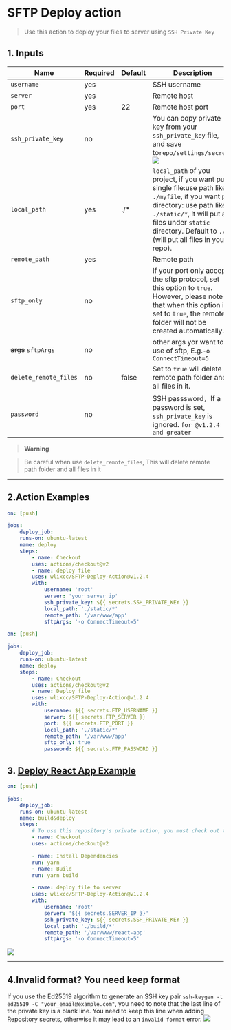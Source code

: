 # SFTP Deploy action

> Use this action to deploy your files to server using `SSH Private Key`


## 1. Inputs 

| Name                   | Required             | Default | Description                                   |
|------------------------|----------------------|---------|-----------------------------------------------|
`username` | yes| | SSH username
`server` | yes| | Remote host
`port`| yes | 22 | Remote host port
`ssh_private_key`| no| | You can copy private key from your `ssh_private_key` file, and save to`repo/settings/secrets`![](./resource/secret.jpg)
`local_path`| yes| ./* | `local_path` of you project, if you want put single file:use path like `./myfile`, if you want put directory: use path like `./static/*`, it will put all files under `static` directory. Default to `./*`(will put all files in your repo).
`remote_path`|yes|| Remote path
`sftp_only`| no| | If your port only accepts the sftp protocol, set this option to `true`. However, please note that when this option is set to `true`, the remote folder will not be created automatically.
<strike>args</strike> `sftpArgs` | no| | other args yor want to use of sftp, E.g.`-o ConnectTimeout=5`
`delete_remote_files` | no | false | Set to `true` will delete remote path  folder and all files in it. 
`password`| no| | SSH passsword，If a password is set, `ssh_private_key` is ignored. `for @v1.2.4 and greater`

> **Warning**

> Be careful when use `delete_remote_files`, This will delete remote path  folder and all files in it

-----

## 2.Action Examples

```yaml
on: [push]

jobs:
    deploy_job:
    runs-on: ubuntu-latest
    name: deploy
    steps:
        - name: Checkout
        uses: actions/checkout@v2
        - name: deploy file
        uses: wlixcc/SFTP-Deploy-Action@v1.2.4
        with:
            username: 'root'
            server: 'your server ip'
            ssh_private_key: ${{ secrets.SSH_PRIVATE_KEY }} 
            local_path: './static/*'
            remote_path: '/var/www/app'
            sftpArgs: '-o ConnectTimeout=5'
```

```yaml
on: [push]

jobs:
    deploy_job:
    runs-on: ubuntu-latest
    name: deploy
    steps:
        - name: Checkout
        uses: actions/checkout@v2
        - name: Deploy file
        uses: wlixcc/SFTP-Deploy-Action@v1.2.4
        with:
            username: ${{ secrets.FTP_USERNAME }}
            server: ${{ secrets.FTP_SERVER }}
            port: ${{ secrets.FTP_PORT }}
            local_path: './static/*'
            remote_path: '/var/www/app'
            sftp_only: true
            password: ${{ secrets.FTP_PASSWORD }}
```

## 3. [Deploy React App Example](https://github.com/wlixcc/React-Deploy)


```yaml
on: [push]

jobs:
    deploy_job:
    runs-on: ubuntu-latest
    name: build&deploy
    steps:
        # To use this repository's private action, you must check out the repository
        - name: Checkout
        uses: actions/checkout@v2

        - name: Install Dependencies
        run: yarn
        - name: Build
        run: yarn build

        - name: deploy file to server
        uses: wlixcc/SFTP-Deploy-Action@v1.2.4
        with:
            username: 'root'
            server: '${{ secrets.SERVER_IP }}'
            ssh_private_key: ${{ secrets.SSH_PRIVATE_KEY }}
            local_path: './build/*'
            remote_path: '/var/www/react-app'
            sftpArgs: '-o ConnectTimeout=5'
```

 ![](./resource/reactExample.jpg)
 
 --------

## 4.Invalid format? You need keep format

If you use the Ed25519 algorithm to generate an SSH key pair `ssh-keygen -t ed25519 -C "your_email@example.com"`,
you need to note that the last line of the private key is a blank line. You need to keep this line when adding Repository secrets, otherwise it may lead to an `invalid format` error.
 ![](./resource/keepformat.jpg)

 
